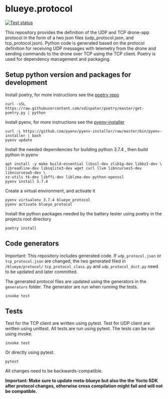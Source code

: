 # blueye.protocol
[![Test status](https://github.com/BluEye-Robotics/p2_app_protocol/workflows/PythonTests/badge.svg)](https://github.com/BluEye-Robotics/p2_app_protocol/actions)

This repository provides the definition of the UDP and TCP drone-app protocol in the form of a two json files (udp_protocol.json, and tcp_protocol.json). Python code is generated based on the protocol definition for receiving UDP messages with telemetry from the drone and sending commands to the drone over TCP using the TCP client.
Poetry is used for dependency management and packaging.

## Setup python version and packages for development
Install poetry, for more instructions see the [poetry repo](https://github.com/sdispater/poetry)

``` shell
curl -sSL https://raw.githubusercontent.com/sdispater/poetry/master/get-poetry.py | python
```

Install pyenv, for more instructions see the [pyenv-installer](https://github.com/pyenv/pyenv-installer)

``` shell
curl -L https://github.com/pyenv/pyenv-installer/raw/master/bin/pyenv-installer | bash
pyenv update
```

Install the needed dependencies for building python 3.7.4 , then build python in pyenv
``` shell
apt install -y make build-essential libssl-dev zlib1g-dev libbz2-dev \
libreadline-dev libsqlite3-dev wget curl llvm libncurses5-dev libncursesw5-dev \
xz-utils tk-dev libffi-dev liblzma-dev python-openssl
pyenv install 3.7.4
```

Create a virtual environment, and activate it
``` shell
pyenv virtualenv 3.7.4 blueye_protocol
pyenv activate blueye_protocol
```

Install the python packages needed by the battery tester using poetry in the projects root directory

``` shell
poetry install
```

## Code generators
Important: This repository includes generated code. If `udp_protocol.json` or `tcp_protocol.json` are changed, the two generated filed in `/blueye/protocol/` `tcp_protocol_class.py` and `udp_protocol_dict.py` need to be updated and later committed.

The generated protocol files are updated using the generators in the `generators` folder. The generator are run when running the tests.
```
invoke test
```

## Tests
Test for the TCP client are written using pytest. Test for UDP client are written using unittest. All tests are run using pytest. The tests can be run using invoke.

``` shell
invoke test
```
Or directly using pytest.

``` shell
pytest
```

All changes need to be backwards-compatible.

**Important:
Make sure to update meta-blueye but also the the Yocto SDK after protocol changes, otherwise cross compilation might fail and will not be compatible.**
